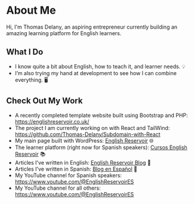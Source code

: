 # About Me

Hi, I'm Thomas Delany, an aspiring entrepreneur currently building an amazing learning platform for English learners. 

## What I Do

- I know quite a bit about English, how to teach it, and learner needs. 💡
- I’m also trying my hand at development to see how I can combine everything. 🖥️

## Check Out My Work

- A recently completed template website built using Bootstrap and PHP: https://englishreservoir.co.uk/
- The project I am currently working on with React and TailWind: https://github.com/Thomas-Delany/Subdomain-with-React 
- My main page built with WordPress: [English Reservoir](https://www.englishreservoir.com/) 🌐
- The learner platform (right now for Spanish speakers): [Cursos English Reservoir](https://cursos.englishreservoir.com/) 📚
- Articles I've written in English: [English Reservoir Blog](https://www.englishreservoir.com/blog/) 📝
- Articles I've written in Spanish: [Blog en Español](https://www.englishreservoir.com/es/blog-ingles/) 📝
- My YouTube channel for Spanish speakers: https://www.youtube.com/@EnglishReservoirES 
- My YouTube channel for all others: https://www.youtube.com/@EnglishReservoirES 
